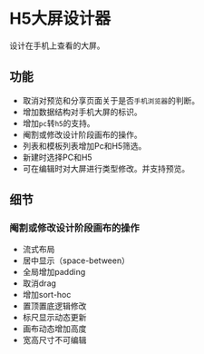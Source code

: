 
# H5大屏设计器  

设计在手机上查看的大屏。  

## 功能  

- 取消对预览和分享页面关于是否`手机浏览器`的判断。  
- 增加数据结构对手机大屏的标识。  
- 增加`pc`转`h5`的支持。  
- 阉割或修改设计阶段画布的操作。  
- 列表和模板列表增加Pc和H5筛选。  
- 新建时选择PC和H5  
- 可在编辑时对大屏进行类型修改。并支持预览。  

## 细节  

### 阉割或修改设计阶段画布的操作
- 流式布局  
- 居中显示（space-between）  
- 全局增加padding  
- 取消drag  
- 增加sort-hoc  
- 置顶置底逻辑修改   
- 标尺显示动态更新  
- 画布动态增加高度  
- 宽高尺寸不可编辑  